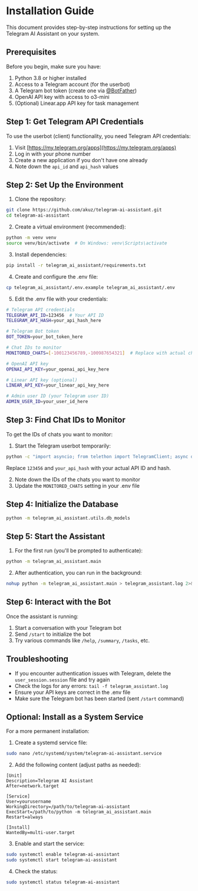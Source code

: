 # Installation Guide

This document provides step-by-step instructions for setting up the Telegram AI Assistant on your system.

## Prerequisites

Before you begin, make sure you have:

1. Python 3.8 or higher installed
2. Access to a Telegram account (for the userbot)
3. A Telegram bot token (create one via [@BotFather](https://t.me/BotFather))
4. OpenAI API key with access to o3-mini
5. (Optional) Linear.app API key for task management

## Step 1: Get Telegram API Credentials

To use the userbot (client) functionality, you need Telegram API credentials:

1. Visit [https://my.telegram.org/apps](https://my.telegram.org/apps)
2. Log in with your phone number
3. Create a new application if you don't have one already
4. Note down the `api_id` and `api_hash` values

## Step 2: Set Up the Environment

1. Clone the repository:

```bash
git clone https://github.com/akuz/telegram-ai-assistant.git
cd telegram-ai-assistant
```

2. Create a virtual environment (recommended):

```bash
python -m venv venv
source venv/bin/activate  # On Windows: venv\Scripts\activate
```

3. Install dependencies:

```bash
pip install -r telegram_ai_assistant/requirements.txt
```

4. Create and configure the .env file:

```bash
cp telegram_ai_assistant/.env.example telegram_ai_assistant/.env
```

5. Edit the .env file with your credentials:

```bash
# Telegram API credentials
TELEGRAM_API_ID=123456  # Your API ID
TELEGRAM_API_HASH=your_api_hash_here

# Telegram Bot token
BOT_TOKEN=your_bot_token_here

# Chat IDs to monitor
MONITORED_CHATS=[-100123456789,-100987654321]  # Replace with actual chat IDs

# OpenAI API key
OPENAI_API_KEY=your_openai_api_key_here

# Linear API key (optional)
LINEAR_API_KEY=your_linear_api_key_here

# Admin user ID (your Telegram user ID)
ADMIN_USER_ID=your_user_id_here
```

## Step 3: Find Chat IDs to Monitor

To get the IDs of chats you want to monitor:

1. Start the Telegram userbot temporarily:

```bash
python -c "import asyncio; from telethon import TelegramClient; async def main(): client = TelegramClient('user_session_temp', 123456, 'your_api_hash'); await client.start(); dialogs = await client.get_dialogs(); for d in dialogs: print(f'{d.name}: {d.id}'); await client.disconnect(); asyncio.run(main())"
```

Replace `123456` and `your_api_hash` with your actual API ID and hash.

2. Note down the IDs of the chats you want to monitor
3. Update the `MONITORED_CHATS` setting in your .env file

## Step 4: Initialize the Database

```bash
python -m telegram_ai_assistant.utils.db_models
```

## Step 5: Start the Assistant

1. For the first run (you'll be prompted to authenticate):

```bash
python -m telegram_ai_assistant.main
```

2. After authentication, you can run in the background:

```bash
nohup python -m telegram_ai_assistant.main > telegram_assistant.log 2>&1 &
```

## Step 6: Interact with the Bot

Once the assistant is running:

1. Start a conversation with your Telegram bot
2. Send `/start` to initialize the bot
3. Try various commands like `/help`, `/summary`, `/tasks`, etc.

## Troubleshooting

- If you encounter authentication issues with Telegram, delete the `user_session.session` file and try again
- Check the logs for any errors: `tail -f telegram_assistant.log`
- Ensure your API keys are correct in the .env file
- Make sure the Telegram bot has been started (sent `/start` command)

## Optional: Install as a System Service

For a more permanent installation:

1. Create a systemd service file:

```bash
sudo nano /etc/systemd/system/telegram-ai-assistant.service
```

2. Add the following content (adjust paths as needed):

```
[Unit]
Description=Telegram AI Assistant
After=network.target

[Service]
User=yourusername
WorkingDirectory=/path/to/telegram-ai-assistant
ExecStart=/path/to/python -m telegram_ai_assistant.main
Restart=always

[Install]
WantedBy=multi-user.target
```

3. Enable and start the service:

```bash
sudo systemctl enable telegram-ai-assistant
sudo systemctl start telegram-ai-assistant
```

4. Check the status:

```bash
sudo systemctl status telegram-ai-assistant
``` 